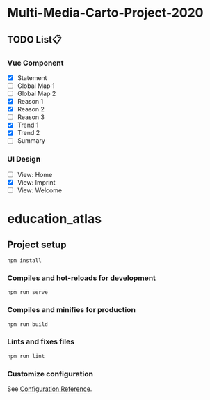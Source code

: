 # Multi-Media-Carto-Project-2020

## TODO List:clipboard:
### Vue Component
- [x] Statement
- [ ] Global Map 1
- [ ] Global Map 2
- [x] Reason 1
- [x] Reason 2
- [ ] Reason 3
- [x] Trend 1
- [x] Trend 2
- [ ] Summary

### UI Design
- [ ] View: Home
- [x] View: Imprint
- [ ] View: Welcome

# education_atlas

## Project setup
```
npm install
```

### Compiles and hot-reloads for development
```
npm run serve
```

### Compiles and minifies for production
```
npm run build
```

### Lints and fixes files
```
npm run lint
```

### Customize configuration
See [Configuration Reference](https://cli.vuejs.org/config/).
